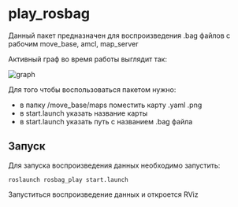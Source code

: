 # play_rosbag

Данный пакет предназначен для воспроизведения .bag файлов с рабочим move_base, amcl, map_server

Активный граф во время работы выглядит так:

![graph](image/rosgraph.jpg)

Для того чтобы воспользоваться пакетом нужно:

- в папку /move_base/maps поместить карту .yaml .png
- в start.launch указать название карты
- в start.launch указать путь с названием .bag файла

## Запуск

Для запуска воспроизведения данных необходимо запустить:

`roslaunch rosbag_play start.launch`

Запуститься воспроизведение данных и откроется RViz
